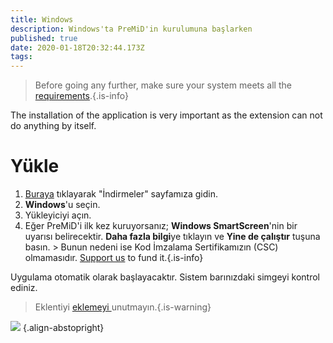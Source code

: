```yaml
---
title: Windows
description: Windows'ta PreMiD'in kurulumuna başlarken
published: true
date: 2020-01-18T20:32:44.173Z
tags:
---
```


> Before going any further, make sure your system meets all the [requirements](/install/requirements).{.is-info}

The installation of the application is very important as the extension can not do anything by itself.

# Yükle
1. [Buraya](https://premid.app/downloads) tıklayarak "İndirmeler" sayfamıza gidin.
2. **Windows**'u seçin.
3. Yükleyiciyi açın.
4. Eğer PreMiD'i ilk kez kuruyorsanız; **Windows SmartScreen**'nin bir uyarısı belirecektir. **Daha fazla bilgi**ye tıklayın ve **Yine de çalıştır** tuşuna basın. > Bunun nedeni ise Kod İmzalama Sertifikamızın (CSC) olmamasıdır. [Support us](https://www.patreon.com/Timeraa) to fund it.{.is-info}

Uygulama otomatik olarak başlayacaktır. Sistem barınızdaki simgeyi kontrol ediniz.

> Eklentiyi [eklemeyi ](/install) unutmayın.{.is-warning}

![](https://a.icons8.com/djxbtnYm/GBjHDS/svg.svg) {.align-abstopright}